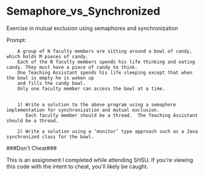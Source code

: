 # Semaphore_vs_Synchronized
Exercise in mutual exclusion using semaphores and synchronization

Prompt:

        A group of N faculty members are sitting around a bowl of candy, which holds M pieces of candy.  
        Each of the N faculty members spends his life thinking and eating candy. They must have a piece of candy to think.
        One Teaching Assistant spends his life sleeping except that when the bowl is empty he is woken up
        and fills the candy bowl. 
        Only one faculty member can access the bowl at a time.
        
        
        1) Write a solution to the above program using a semaphore implementation for synchronization and mutual exclusion.
           Each faculty member should be a thread.  The Teaching Assistant should be a thread.

        2) Write a solution using a ‘monitor’ type approach such as a Java synchronized class for the bowl.
        
        
        
###Don't Cheat###

This is an assignment I completed while attending SHSU. If you're viewing this code with the intent to cheat, you'll likely be caught.
        
